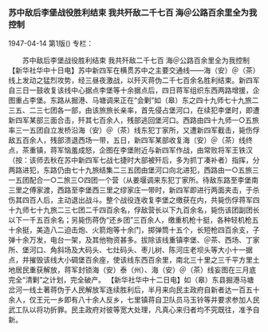 ### 苏中敌后李堡战役胜利结束  我共歼敌二千七百  海＠公路百余里全为我控制

1947-04-14
第1版()
专栏：

　　苏中敌后李堡战役胜利结束
    我共歼敌二千七百
    海＠公路百余里全为我控制
    【新华社华中十日电】苏中新四军在横贯苏中之主要交通线——海（安）＠（茶）线上发动之猛烈攻势，经三昼夜激战，以歼灭蒋伪二千七百余名胜利结束。新四军自三日一鼓收复该线中心据点李堡等十余据点后，四日蒋军组织东西两路增援，企图重占李堡。东路从掘港、马塘调来正在“会剿”如（皋）东之四十九师七十九旅二三五、二三七团各一部，由该旅旅长亲率，首先侵占堡河口，在续犯李堡时，即遭新四军某部三面合击，歼其七百余人，残部逃回堡河口。西路由四十九师一○五旅率三一五团自立发桥沿海（安）＠（茶）线东犯丁家所，又遭新四军截击，毙伤俘敌五百余人，残部溃退西场一带，五日，新四军某部收复海（安）＠（茶）线终点，茶重镇，蒋军恼羞成怒，企图在李堡附近与新四军作战，由常败将军王铁汉（按：该师去秋在苏中新四军七战七捷时大部被歼后，多为抓丁凑补者）指挥，分两路进犯，东路仍由七十九旅结集二三五团由堡河口向北进犯，西路由一○五旅三一五团配合一○二旅三○四团一个营（从姜堰调来东犯丁家所。待敌东路至李堡南三里之傅家渡，西路至李堡西三里之缪家庄一带时，新四军即进行两面夹击，于杀伤其四百人后，主动退出战斗。整个战役连收复李堡之缴获在内，共毙伤俘蒋军四十九师七十九旅二三七团二千四百余名，俘敌营长以下九百余名，毙伤该团副团长以下一千五百余名；另毙伤蒋伪“还乡团”三百余人，缴重机枪十挺，各种轻机枪五十余挺，美造八二迫击炮、火箭炮等十余门，掷弹筒十五个，长短枪四百余支，子弹十余万发，电台一架，及其他物资甚多。拔除该线重镇李堡、＠茶、西场、丁家所、堡河口、角斜场及大码头、七灶码头、枣儿树、陈河庄老坝头等大小十一据点，并摧毁该线大小碉堡百余座，使该线东西百余里，南北三十里之三千平方里土地居民重获解放，蒋军封锁海（安）泰（州）、海（安）＠（茶）线妄图在三月底完全“清剿”之计划，完全破产。
    【新华社华中十二日电】如（皋）东县掘港马塘岔河一线土著蒋伪于人民解放军连续胜利后，半月来向民主政府自新者达一百五十余人，仅王元一乡即有八十余人反乡，七里镇蒋自卫队员马玉铃等并要求参加人民武工队以将功折罪。民主政府对彼等宽大处理，凡真心来归者均不究既往，准予自新。
